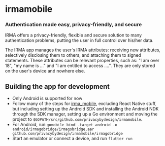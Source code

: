 irmamobile
==========

### Authentication made easy, privacy-friendly, and secure

IRMA offers a privacy-friendly, flexible and secure solution to many authentication problems, putting the user in full control over his/her data.

The IRMA app manages the user's IRMA attributes: receiving new attributes, selectively disclosing them to others, and attaching them to signed statements. These attributes can be relevant properties, such as: "I am over 18", "my name is ..." and "I am entitled to access ....". They are only stored on the user's device and nowhere else.

## Building the app for development

* Only Android is supported for now
* Follow many of the steps for [irma_mobile](https://github.com/privacybydesign/irma_mobile/blob/master/README.md), excluding React Native stuff, but including setting up the Android SDK and installing the Android NDK through the SDK manager, setting up a Go environment and moving the project to `$GOPATH/src/github.com/privacybydesign/irmamobile`.
* For Android, run `gomobile bind -target android -o android/irmagobridge/irmagobridge.aar github.com/privacybydesign/irmamobile/irmagobridge`
* Start an emulator or connect a device, and run `flutter run`